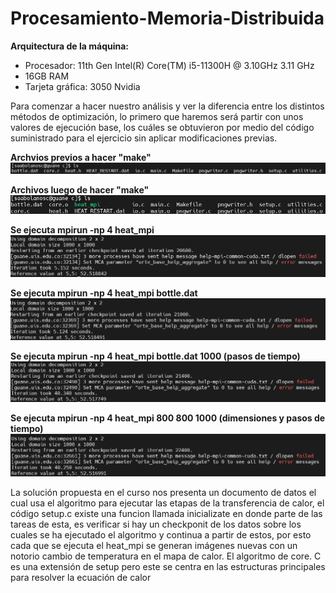 # Procesamiento-Memoria-Distribuida

**Arquitectura de la máquina:**

- Procesador: 11th Gen Intel(R) Core(TM) i5-11300H @ 3.10GHz   3.11 GHz
- 16GB RAM
- Tarjeta gráfica: 3050 Nvidia

Para comenzar a hacer nuestro análisis y ver la diferencia entre los distintos métodos de optimización, lo primero que haremos será partir con unos valores de ejecución base, los cuáles se obtuvieron por medio del código suministrado para el ejercicio sin aplicar modificaciones previas.

**Archvios previos a hacer "make"**
![](imgs/Archivos.png)

**Archivos luego de hacer "make"**
![](https://github.com/Sntgo22/Procesamiento-Memoria-Distribuida/blob/main/imgs/Archivos%20post%20make.png)

**Se ejecuta mpirun -np 4 heat_mpi**
![](https://github.com/Sntgo22/Procesamiento-Memoria-Distribuida/blob/main/imgs/1.png)

**Se ejecuta mpirun -np 4 heat_mpi bottle.dat**
![](https://github.com/Sntgo22/Procesamiento-Memoria-Distribuida/blob/main/imgs/2.png)

**Se ejecuta mpirun -np 4 heat_mpi bottle.dat 1000 (pasos de tiempo)**
![](https://github.com/Sntgo22/Procesamiento-Memoria-Distribuida/blob/main/imgs/3.png)

**Se ejecuta mpirun -np 4 heat_mpi 800 800 1000 (dimensiones y pasos de tiempo)**
![](https://github.com/Sntgo22/Procesamiento-Memoria-Distribuida/blob/main/imgs/4.png)


La solución propuesta en el curso nos presenta un documento de datos el cual usa el algoritmo para ejecutar las etapas de la transferencia de calor, el código setup.c existe una funcion llamada inicializate en donde parte de las tareas de esta, es verificar si hay un checkponit de los datos sobre los cuales se ha ejecutado el algoritmo y continua a partir de estos, por esto cada que se ejecuta el  heat_mpi se generan imágenes nuevas con un notorio cambio de temperatura en el mapa de calor. El algoritmo de core. C es una extensión de setup pero este se centra en las estructuras principales para resolver la ecuación de calor 

